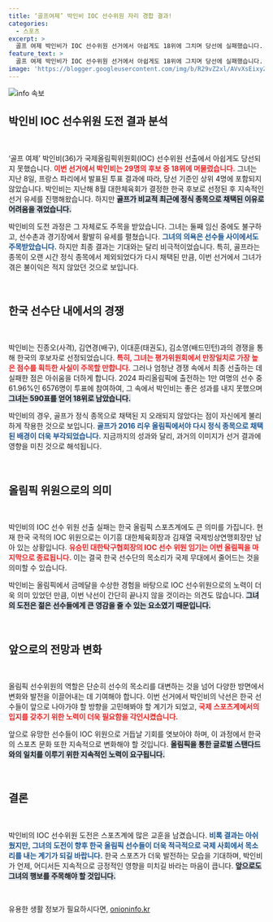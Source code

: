 ```yaml
---
title: ‘골프여제’ 박인비 IOC 선수위원 자리 경합 결과!
categories:
  - 스포츠
excerpt: >
  골프 여제 박인비가 IOC 선수위원 선거에서 아쉽게도 18위에 그치며 당선에 실패했습니다. 임신 중에도 열정적으로 선거운동에 나섰던 그녀의 도전이 어떤 의미를 가졌는지 궁금하다면 클릭하세요!
feature_text: >
  골프 여제 박인비가 IOC 선수위원 선거에서 아쉽게도 18위에 그치며 당선에 실패했습니다. 임신 중에도 열정적으로 선거운동에 나섰던 그녀의 도전이 어떤 의미를 가졌는지 궁금하다면 클릭하세요!
image: 'https://blogger.googleusercontent.com/img/b/R29vZ2xl/AVvXsEixyZcFfHzMRdzZMjFBmAUKJYCLCGyLL1o632UiGVXcaFdKo_bkvkuCioo0uUKlGfBVcT3P84aROyZIXSBEx3Aw5nCQ3pTgDom1WDC4m8eifvWiAmWEEVb4x6G_l8C0QH225ldMjyaFvpxGEBGNO37VmDTDMHGhJPq73UglMfDca1-0aw/s1600/blogspot.png'
---
```


<p><img src="https://blogger.googleusercontent.com/img/b/R29vZ2xl/AVvXsEixyZcFfHzMRdzZMjFBmAUKJYCLCGyLL1o632UiGVXcaFdKo_bkvkuCioo0uUKlGfBVcT3P84aROyZIXSBEx3Aw5nCQ3pTgDom1WDC4m8eifvWiAmWEEVb4x6G_l8C0QH225ldMjyaFvpxGEBGNO37VmDTDMHGhJPq73UglMfDca1-0aw/s1600/blogspot.png" alt="info 속보" /></p>

<h2 data-ke-size="size26">박인비 IOC 선수위원 도전 결과 분석</h2>

<p data-ke-size="size16">&nbsp;</p>

<p>‘골프 여제’ 박인비(36)가 국제올림픽위원회(IOC) 선수위원 선출에서 아쉽게도 당선되지 못했습니다. <b><span style="color: #ee2323;">이번 선거에서 박인비는 29명의 후보 중 18위에 머물렀습니다.</span></b> 그녀는 지난 8일, 프랑스 파리에서 발표된 투표 결과에 따라, 당선 기준인 상위 4명에 포함되지 않았습니다. 박인비는 지난해 8월 대한체육회가 결정한 한국 후보로 선정된 후 지속적인 선거 유세를 진행해왔습니다. 하지만 <b><span style="background-color: #21538527;">골프가 비교적 최근에 정식 종목으로 채택된 이유로 어려움을 겪었습니다.</span></b> </p>

<p>박인비의 도전 과정은 그 자체로도 주목을 받았습니다. 그녀는 둘째 임신 중에도 불구하고, 선수촌과 경기장에서 활발히 유세를 펼쳤습니다. <b><span style="color: #1a5490;">그녀의 의욕은 선수들 사이에서도 주목받았습니다.</span></b> 하지만 최종 결과는 기대와는 달리 비극적이었습니다. 특히, 골프라는 종목이 오랜 시간 정식 종목에서 제외되었다가 다시 채택된 만큼, 이번 선거에서 그녀가 겪은 불이익은 적지 않았던 것으로 보입니다.</p>

<p data-ke-size="size16">&nbsp;</p>

<h2 data-ke-size="size26">한국 선수단 내에서의 경쟁</h2>

<p data-ke-size="size16">&nbsp;</p>

<p>박인비는 진종오(사격), 김연경(배구), 이대훈(태권도), 김소영(배드민턴)과의 경쟁을 통해 한국의 후보자로 선정되었습니다. <b><span style="color: #ee2323;">특히, 그녀는 평가위원회에서 만장일치로 가장 높은 점수를 획득한 사실이 주목할 만합니다.</span></b> 그러나 엄청난 경쟁 속에서 최종 선출하는 데 실패한 점은 아쉬움을 더하게 합니다. 2024 파리올림픽에 출전하는 1만 여명의 선수 중 61.96%인 6576명이 투표에 참여하여, 그 속에서 박인비는 좋은 성과를 내지 못했으며 <b><span style="background-color: #21538527;">그녀는 590표를 얻어 18위로 남았습니다.</span></b></p>

<p>박인비의 경우, 골프가 정식 종목으로 채택된 지 오래되지 않았다는 점이 자신에게 불리하게 작용한 것으로 보입니다. <b><span style="color: #1a5490;">골프가 2016 리우 올림픽에서야 다시 정식 종목으로 채택된 배경이 더욱 부각되었습니다.</span></b> 지금까지의 성과와 달리, 과거의 이미지가 선거 결과에 영향을 미친 것으로 해석됩니다.</p>

<p data-ke-size="size16">&nbsp;</p>

<h2 data-ke-size="size26">올림픽 위원으로의 의미</h2>

<p data-ke-size="size16">&nbsp;</p>

<p>박인비의 IOC 선수 위원 선출 실패는 한국 올림픽 스포츠계에도 큰 의미를 가집니다. 현재 한국 국적의 IOC 위원으로는 이기흥 대한체육회장과 김재열 국제빙상연맹회장만 남아 있는 상황입니다. <b><span style="color: #ee2323;">유승민 대한탁구협회장의 IOC 선수 위원 임기는 이번 올림픽을 마지막으로 종료됩니다.</span></b> 이는 결국 한국 선수단의 목소리가 국제 무대에서 줄어드는 것을 의미할 수 있습니다.</p>

<p>박인비는 올림픽에서 금메달을 수상한 경험을 바탕으로 IOC 선수위원으로의 노력이 더욱 의미 있었던 만큼, 이번 낙선이 간단히 끝나지 않을 것이라는 의견도 많습니다. <b><span style="background-color: #21538527;">그녀의 도전은 젊은 선수들에게 큰 영감을 줄 수 있는 요소였기 때문입니다.</span></b> </p>

<p data-ke-size="size16">&nbsp;</p>

<h2 data-ke-size="size26">앞으로의 전망과 변화</h2>

<p data-ke-size="size16">&nbsp;</p>

<p>올림픽 선수위원의 역할은 단순히 선수의 목소리를 대변하는 것을 넘어 다양한 방면에서 변화와 발전을 이끌어내는 데 기여해야 합니다. 이번 선거에서 박인비의 낙선은 한국 선수들이 앞으로 나아가야 할 방향을 고민해봐야 할 계기가 되었고, <b><span style="color: #ee2323;">국제 스포츠계에서의 입지를 갖추기 위한 노력이 더욱 필요함을 각인시켰습니다.</span></b> </p>

<p>앞으로 유망한 선수들이 IOC 위원으로 거듭날 기회를 엿보아야 하며, 이 과정에서 한국의 스포츠 문화 또한 지속적으로 변화해야 할 것입니다. <b><span style="background-color: #21538527;">올림픽을 통한 글로벌 스탠다드와의 일치를 이루기 위한 지속적인 노력이 요구됩니다.</span></b></p>

<p data-ke-size="size16">&nbsp;</p>

<h2 data-ke-size="size26">결론</h2>

<p data-ke-size="size16">&nbsp;</p>

<p>박인비의 IOC 선수위원 도전은 스포츠계에 많은 교훈을 남겼습니다. <b><span style="color: #1a5490;">비록 결과는 아쉬웠지만, 그녀의 도전이 향후 한국 올림픽 선수들이 더욱 적극적으로 국제 사회에서 목소리를 내는 계기가 되길 바랍니다.</span></b> 한국 스포츠가 더욱 발전하는 모습을 기대하며, 박인비가 언제, 어디서든 지속적으로 긍정적인 영향을 미치길 바라는 마음이 큽니다. <b><span style="background-color: #21538527;">앞으로도 그녀의 행보를 주목해야 할 것입니다.</span></b> </p>

<p data-ke-size="size16">&nbsp;</p>
유용한 생활 정보가 필요하시다면, <a href="https://onioninfo.kr" rel="dofollow">onioninfo.kr</a>


